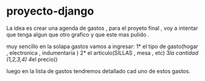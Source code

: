 # proyecto-django

La idea es crear una agenda de gastos , para el proyeto final , voy a intentar que tenga algun que otro grafico y que este mas pulido .

muy sencillo en la solapa gastos vamos a ingresar:
1* el tipo de gasto(hogar , electronica , indumentaria )
2* el articulo(SILLAS , mesa , etc)
3*la cantidad (1,2,3,4)
4*el precio()

luego en la lista de gastos tendremos detallado cad uno de estos gastos.